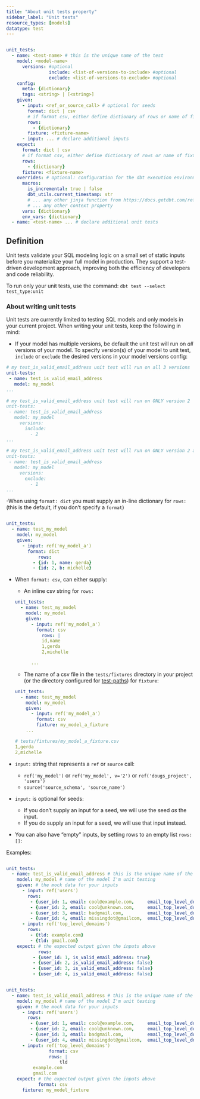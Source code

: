 ```yaml
---
title: "About unit tests property"
sidebar_label: "Unit tests"
resource_types: [models]
datatype: test
---
```


<file name='dbt_project.yml'>

```yml

unit_tests:
  - name: <test-name> # this is the unique name of the test
    model: <model-name> 
      versions: #optional
				include: <list-of-versions-to-include> #optional
				exclude: <list-of-versions-to-exclude> #optional
    config: 
      meta: {dictionary}
      tags: <string> | [<string>]
    given:
      - input: <ref_or_source_call> # optional for seeds
        format: dict | csv
        # if format csv, either define dictionary of rows or name of fixture
        rows:
          - {dictionary}
        fixture: <fixture-name>
      - input: ... # declare additional inputs
    expect:
      format: dict | csv
      # if format csv, either define dictionary of rows or name of fixture
      rows: 
        - {dictionary}
      fixture: <fixture-name>
    overrides: # optional: configuration for the dbt execution environment
      macros:
        is_incremental: true | false
        dbt_utils.current_timestamp: str
        # ... any other jinja function from https://docs.getdbt.com/reference/dbt-jinja-functions
        # ... any other context property
      vars: {dictionary}
      env_vars: {dictionary}
  - name: <test-name> ... # declare additional unit tests

  ```

</file>


## Definition

Unit tests validate your SQL modeling logic on a small set of static inputs before you materialize your full model in production. They support a test-driven development approach, improving both the efficiency of developers and code reliability.

To run only your unit tests, use the command:
`dbt test --select test_type:unit`

### About writing unit tests

Unit tests are currently limited to testing SQL models and only models in your current project. When writing your unit tests, keep the following in mind:
- If your model has multiple versions, be default the unit test will run on *all* versions of your model. To specify version(s) of your model to unit test, `include` or `exclude` the desired versions in your model versions config:

 ```yaml
# my test_is_valid_email_address unit test will run on all 3 versions
unit-tests:
  - name: test_is_valid_email_address
    model: my_model
...
            
# my test_is_valid_email_address unit test will run on ONLY version 2
unit-tests:
  - name: test_is_valid_email_address 
    model: my_model 
      versions:
        include: 
          - 2
...
            
# my test_is_valid_email_address unit test will run on ONLY version 2 and 3
unit-tests:
  - name: test_is_valid_email_address
    model: my_model 
      versions:
        exclude: 
          - 1
...

```
            
-When using `format: dict` you must supply an in-line dictionary for `rows:` (this is the default, if you don’t specify a `format`)
    
```yml

unit_tests:
  - name: test_my_model
    model: my_model
    given:
      - input: ref('my_model_a')
        format: dict
    		rows:
          - {id: 1, name: gerda}
          - {id: 2, b: michelle}    

```

- When `format: csv`, can either supply:
  - An inline csv string for `rows:`
        
  ```yaml
  unit_tests:
    - name: test_my_model
      model: my_model
      given:
        - input: ref('my_model_a')
          format: csv
        	rows: |
            id,name
            1,gerda
            2,michelle

        ...
    ```
        
    - The name of a csv file in the `tests/fixtures` directory in your project (or the directory configured for [test-paths](https://docs.getdbt.com/reference/project-configs/test-paths)) for `fixture`:
        
    ```yaml
    unit_tests:
      - name: test_my_model
        model: my_model
        given:
          - input: ref('my_model_a')
            format: csv
            fixture: my_model_a_fixture
        ...
    ```
        
    ```yaml
    # tests/fixtures/my_model_a_fixture.csv
    1,gerda
    2,michelle
    ```
        
- `input:` string that represents a `ref` or `source` call:
    - `ref('my_model')` or `ref('my_model', v='2')` or `ref('dougs_project', 'users')`
    - `source('source_schema', 'source_name')`
- `input:` is optional for seeds:
    - If you don’t supply an input for a seed, we will use the seed *as* the input.
    - If you do supply an input for a seed, we will use that input instead.
- You can also have “empty” inputs, by setting rows to an empty list `rows: []`:

Examples:
```yml

unit_tests:
  - name: test_is_valid_email_address # this is the unique name of the test
    model: my_model # name of the model I'm unit testing
    given: # the mock data for your inputs
      - input: ref('users')
        rows:
         - {user_id: 1, email: cool@example.com,     email_top_level_domain: example.com}
         - {user_id: 2, email: cool@unknown.com,     email_top_level_domain: unknown.com}
         - {user_id: 3, email: badgmail.com,         email_top_level_domain: gmail.com}
         - {user_id: 4, email: missingdot@gmailcom,  email_top_level_domain: gmail.com}
      - input: ref('top_level_domains')
        rows:
         - {tld: example.com}
         - {tld: gmail.com}
    expect: # the expected output given the inputs above
			rows:
	      - {user_id: 1, is_valid_email_address: true}
	      - {user_id: 2, is_valid_email_address: false}
	      - {user_id: 3, is_valid_email_address: false}
	      - {user_id: 4, is_valid_email_address: false}

```

```yml

unit_tests:
  - name: test_is_valid_email_address # this is the unique name of the test
    model: my_model # name of the model I'm unit testing
    given: # the mock data for your inputs
      - input: ref('users')
        rows:
         - {user_id: 1, email: cool@example.com,     email_top_level_domain: example.com}
         - {user_id: 2, email: cool@unknown.com,     email_top_level_domain: unknown.com}
         - {user_id: 3, email: badgmail.com,         email_top_level_domain: gmail.com}
         - {user_id: 4, email: missingdot@gmailcom,  email_top_level_domain: gmail.com}
      - input: ref('top_level_domains')
				format: csv
				rows: |
					tld
          example.com
          gmail.com
    expect: # the expected output given the inputs above
			format: csv
      fixture: my_model_fixture

```